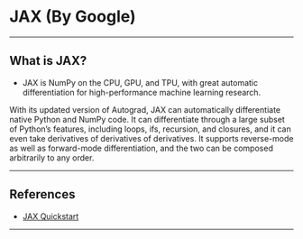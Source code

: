# JAX (By Google)
***

## What is JAX?
- JAX is NumPy on the CPU, GPU, and TPU, with great automatic differentiation for high-performance machine learning research.

With its updated version of Autograd, JAX can automatically differentiate native Python and NumPy code. It can differentiate through a large subset of Python’s features, including loops, ifs, recursion, and closures, and it can even take derivatives of derivatives of derivatives. It supports reverse-mode as well as forward-mode differentiation, and the two can be composed arbitrarily to any order.
***

## References
- [JAX Quickstart](https://jax.readthedocs.io/en/latest/notebooks/quickstart.html#)
***
